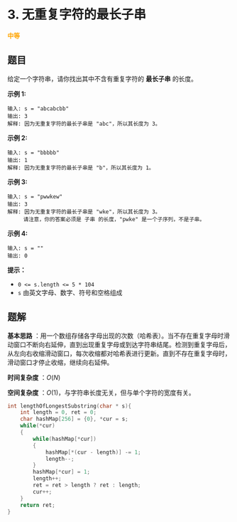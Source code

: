 # 3. 无重复字符的最长子串

<font color=orange>**中等**</font>

## 题目

给定一个字符串，请你找出其中不含有重复字符的 **最长子串** 的长度。

**示例 1:**

```
输入: s = "abcabcbb"
输出: 3 
解释: 因为无重复字符的最长子串是 "abc"，所以其长度为 3。
```

**示例 2:**

```
输入: s = "bbbbb"
输出: 1
解释: 因为无重复字符的最长子串是 "b"，所以其长度为 1。
```

**示例 3:**

```
输入: s = "pwwkew"
输出: 3
解释: 因为无重复字符的最长子串是 "wke"，所以其长度为 3。
     请注意，你的答案必须是 子串 的长度，"pwke" 是一个子序列，不是子串。
```

**示例 4:**

```
输入: s = ""
输出: 0
```

**提示：**

* `0 <= s.length <= 5 * 104`
* `s` 由英文字母、数字、符号和空格组成

## 题解

**基本思路** ：用一个数组存储各字母出现的次数（哈希表）。当不存在重复字母时滑动窗口不断向右延伸，直到出现重复字母或到达字符串结尾。检测到重复字母后，从左向右收缩滑动窗口，每次收缩都对哈希表进行更新。直到不存在重复字母时，滑动窗口才停止收缩，继续向右延伸。

**时间复杂度** ：$O(N)$

**空间复杂度** ：$O(1)$，与字符串长度无关，但与单个字符的宽度有关。

```c
int lengthOfLongestSubstring(char * s){
    int length = 0, ret = 0;
    char hashMap[256] = {0}, *cur = s;
    while(*cur)
    {
        while(hashMap[*cur])
        {
            hashMap[*(cur - length)] -= 1;
            length--;
        }
        hashMap[*cur] = 1;
        length++;
        ret = ret > length ? ret : length;
        cur++;
    }
    return ret;
}
```